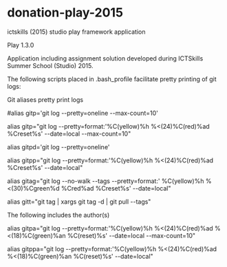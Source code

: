 # donation-play-2015

ictskills (2015) studio play framework application

Play 1.3.0

Application including assignment solution developed during ICTSkills Summer School (Studio) 2015.

The following scripts placed in .bash_profile facilitate pretty printing of git logs:

Git aliases pretty print logs

#alias gitp='git log --pretty=oneline --max-count=10'

alias gitp="git log --pretty=format:'%C(yellow)%h %<(24)%C(red)%ad  %Creset%s' --date=local --max-count=10"

alias gitpd='git log --pretty=oneline'

alias gitpp="git log --pretty=format:'%C(yellow)%h %<(24)%C(red)%ad  %Creset%s' --date=local"

alias gitag="git log --no-walk --tags --pretty=format:' %C(yellow)%h %<(30)%Cgreen%d  %Cred%ad  %Creset%s' --date=local"

alias gitt="git tag | xargs git tag -d | git pull --tags"

The following includes the author(s) 

alias gitpa="git log --pretty=format:'%C(yellow)%h %<(24)%C(red)%ad   %<(18)%C(green)%an %C(reset)%s' --date=local --max-count=10"

alias gitppa="git log --pretty=format:'%C(yellow)%h %<(24)%C(red)%ad   %<(18)%C(green)%an %C(reset)%s' --date=local"
